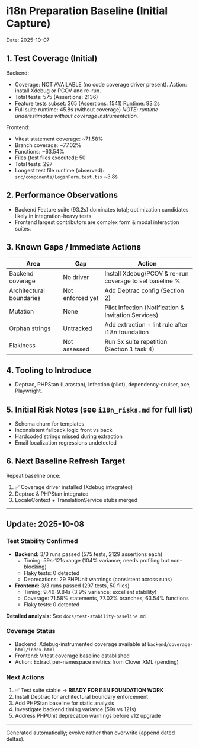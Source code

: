 # i18n Preparation Baseline (Initial Capture)

Date: 2025-10-07

## 1. Test Coverage (Initial)
Backend:
- Coverage: NOT AVAILABLE (no code coverage driver present). Action: install Xdebug or PCOV and re-run.
- Total tests: 575 (Assertions: 2136)
- Feature tests subset: 365 (Assertions: 1541) Runtime: 93.2s
- Full suite runtime: 45.8s (without coverage) *NOTE: runtime underestimates without coverage instrumentation.*

Frontend:
- Vitest statement coverage: ~71.58%
- Branch coverage: ~77.02%
- Functions: ~63.54%
- Files (test files executed): 50
- Total tests: 297
- Longest test file runtime (observed): `src/components/LoginForm.test.tsx` ~3.8s

## 2. Performance Observations
- Backend Feature suite (93.2s) dominates total; optimization candidates likely in integration-heavy tests.
- Frontend largest contributors are complex form & modal interaction suites.

## 3. Known Gaps / Immediate Actions
| Area | Gap | Action |
|------|-----|--------|
| Backend coverage | No driver | Install Xdebug/PCOV & re-run coverage to set baseline % |
| Architectural boundaries | Not enforced yet | Add Deptrac config (Section 2) |
| Mutation | None | Pilot Infection (Notification & Invitation Services) |
| Orphan strings | Untracked | Add extraction + lint rule after i18n foundation |
| Flakiness | Not assessed | Run 3x suite repetition (Section 1 task 4) |

## 4. Tooling to Introduce
- Deptrac, PHPStan (Larastan), Infection (pilot), dependency-cruiser, axe, Playwright.

## 5. Initial Risk Notes (see `i18n_risks.md` for full list)
- Schema churn for templates
- Inconsistent fallback logic front vs back
- Hardcoded strings missed during extraction
- Email localization regressions undetected

## 6. Next Baseline Refresh Target
Repeat baseline once:
1. ✅ Coverage driver installed (Xdebug integrated)
2. Deptrac & PHPStan integrated
3. LocaleContext + TranslationService stubs merged

---
## Update: 2025-10-08

### Test Stability Confirmed
- **Backend:** 3/3 runs passed (575 tests, 2129 assertions each)
  - Timing: 59s-121s range (104% variance; needs profiling but non-blocking)
  - Flaky tests: 0 detected
  - Deprecations: 29 PHPUnit warnings (consistent across runs)
- **Frontend:** 3/3 runs passed (297 tests, 50 files)
  - Timing: 9.46-9.84s (3.9% variance; excellent stability)
  - Coverage: 71.58% statements, 77.02% branches, 63.54% functions
  - Flaky tests: 0 detected

**Detailed analysis:** See `docs/test-stability-baseline.md`

### Coverage Status
- Backend: Xdebug-instrumented coverage available at `backend/coverage-html/index.html`
- Frontend: Vitest coverage baseline established
- Action: Extract per-namespace metrics from Clover XML (pending)

### Next Actions
1. ✅ Test suite stable → **READY FOR I18N FOUNDATION WORK**
2. Install Deptrac for architectural boundary enforcement
3. Add PHPStan baseline for static analysis
4. Investigate backend timing variance (59s vs 121s)
5. Address PHPUnit deprecation warnings before v12 upgrade

---
Generated automatically; evolve rather than overwrite (append dated deltas).

